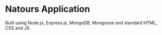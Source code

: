 # Natours Application

Built using Node.js, Express.js, MongoDB, Mongoose and standard HTML, CSS and JS.